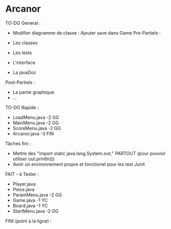 # Arcanor

TO-DO General :
- Modifier diagramme de classe : Ajouter save dans Game
Pre-Partiels :
  
- Les classes
- Les tests
- L'interface
- La javaDoc

Post-Partiels :
  
- La partie graphique
- ...

TO-DO Rapide :

- LoadMenu.java -2 GG
- MainMenu.java -2 GG
- ScoreMenu.java -2 GG
- Arcanor.java -3 FIN

Tâches fini :
- Mettre des "import static java.lang.System.out;" PARTOUT (pour pouvoir utiliser out.println())
- Avoir un environnement propre et fonctionel pour les test Junit

FAIT - à Tester :
- Player.java
- Piece.java
- ParamMenu.java -2 GG
- Game.java -1 YC
- Board.java -1 YC
- StartMenu.java -2 GG

FINI (point à la ligne) :
